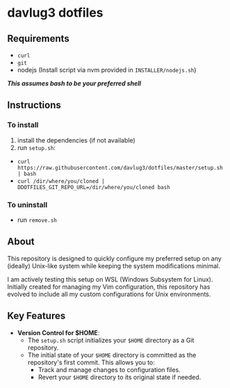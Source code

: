 # davlug3 dotfiles

## Requirements

- `curl`
- `git`
- nodejs (Install script via nvm provided in `INSTALLER/nodejs.sh`)

***This assumes bash to be your preferred shell***

## Instructions

### To install

1. install the dependencies (if not available)
2. run `setup.sh`:

- `curl https://raw.githubusercontent.com/davlug3/dotfiles/master/setup.sh | bash`
- `curl /dir/where/you/cloned | DDOTFILES_GIT_REPO_URL=/dir/where/you/cloned bash`

### To uninstall

- run `remove.sh`

## About

This repository is designed to quickly configure my preferred setup on
any (ideally) Unix-like system while keeping the system modifications minimal.

I am actively testing this setup on WSL (Windows Subsystem for Linux).
Initially created for managing my Vim configuration, this repository has
evolved to include all my custom configurations for Unix environments.

## Key Features

- **Version Control for $HOME**:
  - The `setup.sh` script initializes your `$HOME` directory as a Git
  repository.
  - The initial state of your `$HOME` directory is committed as the repository's
  first commit. This allows you to:
    - Track and manage changes to configuration files.
    - Revert your `$HOME` directory to its original state if needed.
